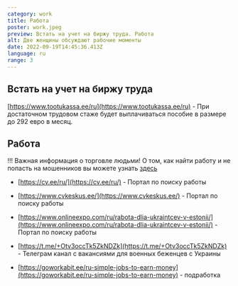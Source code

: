 ```yaml
---
category: work
title: Работа
poster: work.jpeg
preview: Встать на учет на биржу труда. Работа
alt: Две женщины обсуждают рабочие моменты
date: 2022-09-19T14:45:36.413Z
language: ru
range: 3
---
```


## Встать на учет на биржу труда

[https://www.tootukassa.ee/ru](https://www.tootukassa.ee/ru) - При достаточном
трудовом стаже будет выплачиваться пособие в размере до 292 евро в месяц.

## Работа

!!! Важная информация о торговле людьми! О том, как найти работу и не попасть на
мошенников вы можете узнать
[здесь](https://www.facebook.com/events/426128778967948)

- [https://cv.ee/ru/](https://cv.ee/ru/) - Портал по поиску работы

- [https://www.cvkeskus.ee/](https://www.cvkeskus.ee/) - Портал по поиску работы

- [https://www.onlineexpo.com/ru/rabota-dlia-ukraintcev-v-estonii/](https://www.onlineexpo.com/ru/rabota-dlia-ukraintcev-v-estonii/) -
  Портал по поиску работы

- [https://t.me/+Otv3occTk5ZkNDZk](https://t.me/+Otv3occTk5ZkNDZk) - Телеграм
  канал с вакансиями для военных беженцев с Украины

- [https://goworkabit.ee/ru-simple-jobs-to-earn-money](https://goworkabit.ee/ru-simple-jobs-to-earn-money) -
  подработка
